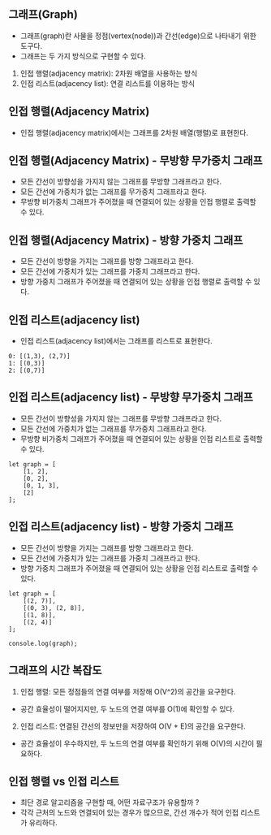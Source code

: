 ## 그래프(Graph)

- 그래프(graph)란 사물을 정점(vertex(node))과 간선(edge)으로 나타내기 위한 도구다.
- 그래프는 두 가지 방식으로 구현할 수 있다.

1. 인접 행렬(adjacency matrix): 2차원 배열을 사용하는 방식
2. 인접 리스트(adjacency list): 연결 리스트를 이용하는 방식

## 인접 행렬(Adjacency Matrix)

- 인접 행렬(adjacency matrix)에서는 그래프를 2차원 배열(행렬)로 표현한다.

## 인접 행렬(Adjacency Matrix) - 무방향 무가중치 그래프

- 모든 간선이 방향성을 가지지 않는 그래프를 무방향 그래프라고 한다.
- 모든 간선에 가중치가 없는 그래프를 무가중치 그래프라고 한다.
- 무방향 비가중치 그래프가 주어졌을 때 연결되어 있는 상황을 인접 행렬로 출력할 수 있다.

## 인접 행렬(Adjacency Matrix) - 방향 가중치 그래프

- 모든 간선이 방향을 가지는 그래프를 방향 그래프라고 한다.
- 모든 간선에 가중치가 있는 그래프를 가중치 그래프라고 한다.
- 방향 가중치 그래프가 주어졌을 때 연결되어 있는 상황을 인접 행렬로 출력할 수 있다.

## 인접 리스트(adjacency list)

- 인접 리스트(adjacency list)에서는 그래프를 리스트로 표현한다.

```
0: [(1,3), (2,7)]
1: [(0,3)]
2: [(0,7)]
```

## 인접 리스트(adjacency list) - 무방향 무가중치 그래프

- 모든 간선이 방향성을 가지지 않는 그래프를 무방향 그래프라고 한다.
- 모든 간선에 가중치가 없는 그래프를 무가중치 그래프라고 한다.
- 무방향 비가중치 그래프가 주어졌을 때 연결되어 있는 상황을 인접 리스트로 출력할 수 있다.

```
let graph = [
    [1, 2],
    [0, 2],
    [0, 1, 3],
    [2]
];
```

## 인접 리스트(adjacency list) - 방향 가중치 그래프

- 모든 간선이 방향을 가지는 그래프를 방향 그래프라고 한다.
- 모든 간선에 가중치가 있는 그래프를 가중치 그래프라고 한다.
- 방향 가중치 그래프가 주어졌을 때 연결되어 있는 상황을 인접 리스트로 출력할 수 있다.

```
let graph = [
    [(2, 7)],
    [(0, 3), (2, 8)],
    [(1, 8)],
    [(2, 4)]
];

console.log(graph);
```

## 그래프의 시간 복잡도

1. 인접 행렬: 모든 정점들의 연결 여부를 저장해 O(V^2)의 공간을 요구한다.

- 공간 효율성이 떨어지지만, 두 노드의 연결 여부를 O(1)에 확인할 수 있다.

2. 인접 리스트: 연결된 간선의 정보만을 저장하여 O(V + E)의 공간을 요구한다.

- 공간 효율성이 우수하지만, 두 노드의 연결 여부를 확인하기 위해 O(V)의 시간이 필요하다.

## 인접 행렬 vs 인접 리스트

- 최단 경로 알고리즘을 구현할 때, 어떤 자료구조가 유용할까 ?
- 각각 근처의 노드와 연결되어 있는 경우가 많으므로, 간선 개수가 적어 인접 리스트가 유리하다.
